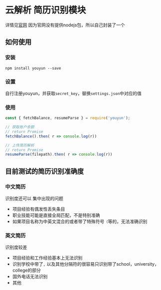 # 云解析 简历识别模块

详情见[官网](http://www.youyun.com/index/about)
因为官网没有提供nodejs包，所以自己封装了一个

## 如何使用

### 安装

`npm install youyun --save`

### 设置

自行注册youyun，并获取`secret_key`，替换`settings.json`中对应的值

### 使用

```javascript
const { fetchBalance, resumeParse } = require('youyun');

// 获取账户余额
// return Promise
fetchBalance().then( r => console.log(r))

// 上传简历解析
// return Promise
resumeParse(filepath).then( r => console.log(r))

```




## 目前测试的简历识别准确度

### 中文简历

识别度还可以
集中出现的问题

+ 项目经验有偶发性丢失条目
+ 职业技能可能是直接全局匹配，不是特别准确
+ 如果项目名称为中英文混合的或者带了特殊符号`（`等的，无法准确识别

### 英文简历

识别度较差

+ 项目经验和工作经验基本上无法识别
+ 识别学校中带了`,` 以及其他分隔符的很容易只识别带了school，university，college的部分
+ 国外电话无法识别
+ 其他
